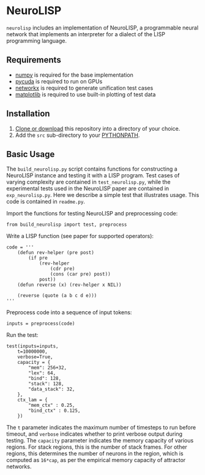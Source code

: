 # NeuroLISP
`neurolisp` includes an implementation of NeuroLISP, a programmable neural network that implements an interpreter for a dialect of the LISP programming language.

## Requirements


* [numpy](http://www.numpy.org/) is required for the base implementation
* [pycuda](http://pypi.org/project/pycuda/) is required to run on GPUs
* [networkx](http://networkx.org/) is required to generate unification test cases
* [matplotlib](http://matplotlib.org/) is required to use built-in plotting of test data

## Installation

1. [Clone or download](https://help.github.com/articles/cloning-a-repository/) this repository into a directory of your choice.
2. Add the `src` sub-directory to your [PYTHONPATH](https://docs.python.org/2/using/cmdline.html#envvar-PYTHONPATH).

## Basic Usage

The ``build_neurolisp.py`` script contains functions for constructing a NeuroLISP instance and testing it with a LISP program.  Test cases of varying complexity are contained in ``test_neurolisp.py``, while the experimental tests used in the NeuroLISP paper are contained in ``exp_neurolisp.py``.  Here we describe a simple test that illustrates usage.  This code is contained in ``readme.py``.

Import the functions for testing NeuroLISP and preprocessing code:

```
from build_neurolisp import test, preprocess
```

Write a LISP function (see paper for supported operators):

```
code = '''
    (defun rev-helper (pre post)
        (if pre
            (rev-helper
                (cdr pre)
                (cons (car pre) post))
            post))
    (defun reverse (x) (rev-helper x NIL))

    (reverse (quote (a b c d e)))
'''
```

Preprocess code into a sequence of input tokens:

```
inputs = preprocess(code)
```

Run the test:

```
test(inputs=inputs,
    t=10000000,
    verbose=True,
    capacity = {
        "mem": 256+32,
        "lex": 64,
        "bind": 128,
        "stack": 128,
        "data_stack": 32,
    },
    ctx_lam = {
        "mem_ctx" : 0.25,
        "bind_ctx" : 0.125,
    })
```

The ``t`` parameter indicates the maximum number of timesteps to run before timeout, and ``verbose`` indicates whether to print verbose output during testing. The ``capacity`` parameter indicates the memory capacity of various regions. For stack regions, this is the number of stack frames. For other regions, this determines the number of neurons in the region, which is computed as ``16*cap``, as per the empirical memory capacity of attractor networks.
